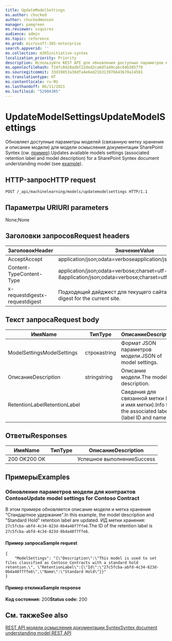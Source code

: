 ```yaml
---
title: UpdateModelSettings
ms.author: chucked
author: chuckedmonson
manager: pamgreen
ms.reviewer: ssquires
audience: admin
ms.topic: reference
ms.prod: microsoft-365-enterprise
search.appverid: ''
ms.collection: m365initiative-syntex
localization_priority: Priority
description: Используйте REST API для обновления доступных параметров моделей осмысления документации SharePoint Syntex.
ms.openlocfilehash: f24fc8428adbf22ded2ca6d7a49cabc84b385770
ms.sourcegitcommit: 33d19853a38dfa4e6ed21b313976643670a14581
ms.translationtype: HT
ms.contentlocale: ru-RU
ms.lasthandoff: 06/11/2021
ms.locfileid: "52904305"
---
```

# <a name="updatemodelsettings"></a><span data-ttu-id="f0bfd-103">UpdateModelSettings</span><span class="sxs-lookup"><span data-stu-id="f0bfd-103">UpdateModelSettings</span></span>

<span data-ttu-id="f0bfd-104">Обновляет доступные параметры моделей (связанную метку хранения и описание модели) для модели осмысления документации SharePoint Syntex (см. [пример](rest-updatemodelsettings-method.md#examples)).</span><span class="sxs-lookup"><span data-stu-id="f0bfd-104">Updates available models settings (associated retention label and model description) for a SharePoint Syntex document understanding model (see [example](rest-updatemodelsettings-method.md#examples)).</span></span>

## <a name="http-request"></a><span data-ttu-id="f0bfd-105">HTTP-запрос</span><span class="sxs-lookup"><span data-stu-id="f0bfd-105">HTTP request</span></span>

```HTTP
POST /_api/machinelearning/models/updatemodelsettings HTTP/1.1
```

## <a name="uri-parameters"></a><span data-ttu-id="f0bfd-106">Параметры URI</span><span class="sxs-lookup"><span data-stu-id="f0bfd-106">URI parameters</span></span>

<span data-ttu-id="f0bfd-107">None;</span><span class="sxs-lookup"><span data-stu-id="f0bfd-107">None</span></span>

## <a name="request-headers"></a><span data-ttu-id="f0bfd-108">Заголовки запросов</span><span class="sxs-lookup"><span data-stu-id="f0bfd-108">Request headers</span></span>

| <span data-ttu-id="f0bfd-109">Заголовок</span><span class="sxs-lookup"><span data-stu-id="f0bfd-109">Header</span></span> | <span data-ttu-id="f0bfd-110">Значение</span><span class="sxs-lookup"><span data-stu-id="f0bfd-110">Value</span></span> |
|--------|-------|
|<span data-ttu-id="f0bfd-111">Accept</span><span class="sxs-lookup"><span data-stu-id="f0bfd-111">Accept</span></span>|<span data-ttu-id="f0bfd-112">application/json;odata=verbose</span><span class="sxs-lookup"><span data-stu-id="f0bfd-112">application/json;odata=verbose</span></span>|
|<span data-ttu-id="f0bfd-113">Content-Type</span><span class="sxs-lookup"><span data-stu-id="f0bfd-113">Content-Type</span></span>|<span data-ttu-id="f0bfd-114">application/json;odata=verbose;charset=utf-8</span><span class="sxs-lookup"><span data-stu-id="f0bfd-114">application/json;odata=verbose;charset=utf-8</span></span>|
|<span data-ttu-id="f0bfd-115">x-requestdigest</span><span class="sxs-lookup"><span data-stu-id="f0bfd-115">x-requestdigest</span></span>|<span data-ttu-id="f0bfd-116">Подходящий дайджест для текущего сайта.</span><span class="sxs-lookup"><span data-stu-id="f0bfd-116">The appropriate digest for the current site.</span></span>|

## <a name="request-body"></a><span data-ttu-id="f0bfd-117">Текст запроса</span><span class="sxs-lookup"><span data-stu-id="f0bfd-117">Request body</span></span>

|<span data-ttu-id="f0bfd-118">Имя</span><span class="sxs-lookup"><span data-stu-id="f0bfd-118">Name</span></span>    |<span data-ttu-id="f0bfd-119">Тип</span><span class="sxs-lookup"><span data-stu-id="f0bfd-119">Type</span></span>   |<span data-ttu-id="f0bfd-120">Описание</span><span class="sxs-lookup"><span data-stu-id="f0bfd-120">Description</span></span> |
|--------|-------|-------|
|<span data-ttu-id="f0bfd-121">ModelSettings</span><span class="sxs-lookup"><span data-stu-id="f0bfd-121">ModelSettings</span></span>|<span data-ttu-id="f0bfd-122">строка</span><span class="sxs-lookup"><span data-stu-id="f0bfd-122">string</span></span>|<span data-ttu-id="f0bfd-123">Формат JSON параметров модели.</span><span class="sxs-lookup"><span data-stu-id="f0bfd-123">JSON of model settings.</span></span>|
|<span data-ttu-id="f0bfd-124">Описание</span><span class="sxs-lookup"><span data-stu-id="f0bfd-124">Description</span></span>|<span data-ttu-id="f0bfd-125">string</span><span class="sxs-lookup"><span data-stu-id="f0bfd-125">string</span></span>|<span data-ttu-id="f0bfd-126">Описание модели.</span><span class="sxs-lookup"><span data-stu-id="f0bfd-126">The model description.</span></span>|
|<span data-ttu-id="f0bfd-127">RetentionLabel</span><span class="sxs-lookup"><span data-stu-id="f0bfd-127">RetentionLabel</span></span>| |<span data-ttu-id="f0bfd-128">Сведения для связанной метки (ИД и имя метки).</span><span class="sxs-lookup"><span data-stu-id="f0bfd-128">Info for the associated label (label ID and name).</span></span>|

## <a name="responses"></a><span data-ttu-id="f0bfd-129">Ответы</span><span class="sxs-lookup"><span data-stu-id="f0bfd-129">Responses</span></span>

| <span data-ttu-id="f0bfd-130">Имя</span><span class="sxs-lookup"><span data-stu-id="f0bfd-130">Name</span></span>   | <span data-ttu-id="f0bfd-131">Тип</span><span class="sxs-lookup"><span data-stu-id="f0bfd-131">Type</span></span>  | <span data-ttu-id="f0bfd-132">Описание</span><span class="sxs-lookup"><span data-stu-id="f0bfd-132">Description</span></span>|
|--------|-------|------------|
|<span data-ttu-id="f0bfd-133">200 OK</span><span class="sxs-lookup"><span data-stu-id="f0bfd-133">200 OK</span></span>| |<span data-ttu-id="f0bfd-134">Успешное выполнение</span><span class="sxs-lookup"><span data-stu-id="f0bfd-134">Success</span></span>|

## <a name="examples"></a><span data-ttu-id="f0bfd-135">Примеры</span><span class="sxs-lookup"><span data-stu-id="f0bfd-135">Examples</span></span>

### <a name="update-model-settings-for-contoso-contract"></a><span data-ttu-id="f0bfd-136">Обновление параметров модели для контрактов Contoso</span><span class="sxs-lookup"><span data-stu-id="f0bfd-136">Update model settings for Contoso Contract</span></span>

<span data-ttu-id="f0bfd-137">В этом примере обновляется описание модели и метка хранения "Стандартное удержание".</span><span class="sxs-lookup"><span data-stu-id="f0bfd-137">In this example, the model description and "Standard Hold" retention label are updated.</span></span> <span data-ttu-id="f0bfd-138">ИД метки хранения: `27c5fcba-abfd-4c34-823d-0b4a48f7ffe6`.</span><span class="sxs-lookup"><span data-stu-id="f0bfd-138">The ID of the retention label is `27c5fcba-abfd-4c34-823d-0b4a48f7ffe6`.</span></span>

#### <a name="sample-request"></a><span data-ttu-id="f0bfd-139">Пример запроса</span><span class="sxs-lookup"><span data-stu-id="f0bfd-139">Sample request</span></span>

```HTTP
{
    "ModelSettings": "{\"Description\":\"This model is used to set files classified as Contoso Contracts with a standard hold retention.\", \"RetentionLabel\":{\"Id\":\"27c5fcba-abfd-4c34-823d-0b4a48f7ffe6\",\"Name\":\"Standard Hold\"}}"
}

```

#### <a name="sample-response"></a><span data-ttu-id="f0bfd-140">Пример отклика</span><span class="sxs-lookup"><span data-stu-id="f0bfd-140">Sample response</span></span>

<span data-ttu-id="f0bfd-141">**Код состояния:** 200</span><span class="sxs-lookup"><span data-stu-id="f0bfd-141">**Status code:** 200</span></span>

## <a name="see-also"></a><span data-ttu-id="f0bfd-142">См. также</span><span class="sxs-lookup"><span data-stu-id="f0bfd-142">See also</span></span>

[<span data-ttu-id="f0bfd-143">REST API модели осмысления документации Syntex</span><span class="sxs-lookup"><span data-stu-id="f0bfd-143">Syntex document understanding model REST API</span></span>](syntex-model-rest-api.md)
